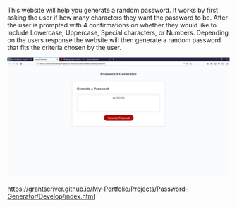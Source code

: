 This website will help you generate a random password. It works by first asking the user if how many characters they want the password to be.
After the user is prompted with 4 confirmations on whether they would like to include Lowercase, Uppercase, Special characters, or Numbers.
Depending on the users response the website will then generate a random password that fits the criteria chosen by the user.

![alt text](./Assets/Screenshot.jpg)

https://grantscriver.github.io/My-Portfolio/Projects/Password-Generator/Develop/index.html
